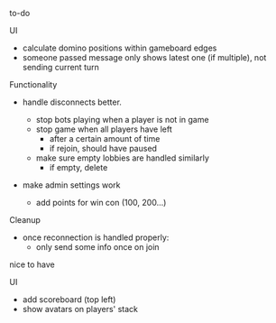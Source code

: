 to-do

UI
- calculate domino positions within gameboard edges
- someone passed message only shows latest one (if multiple), not sending current turn

Functionality
- handle disconnects better.
    - stop bots playing when a player is not in game
    - stop game when all players have left
        - after a certain amount of time
        - if rejoin, should have paused
    - make sure empty lobbies are handled similarly
        - if empty, delete

- make admin settings work
    - add points for win con (100, 200...)

Cleanup
- once reconnection is handled properly:
    - only send some info once on join

nice to have

UI
- add scoreboard (top left)
- show avatars on players' stack

